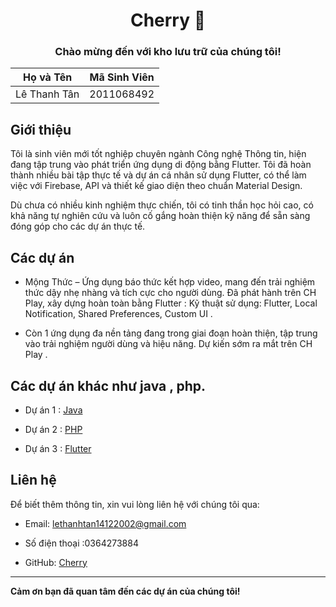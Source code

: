 <div align="center">

# Cherry :cherries:

### Chào mừng đến với kho lưu trữ của chúng tôi!

</div>

| Họ và Tên          | Mã Sinh Viên |
| ------------------ | ------------ |
| Lê Thanh Tân       | 2011068492   |


## Giới thiệu


Tôi là sinh viên mới tốt nghiệp chuyên ngành Công nghệ Thông tin, hiện đang tập trung vào phát triển ứng dụng di động bằng Flutter. Tôi đã hoàn thành nhiều bài tập thực tế và dự án cá nhân sử dụng Flutter, có thể làm việc với Firebase, API và thiết kế giao diện theo chuẩn Material Design.

Dù chưa có nhiều kinh nghiệm thực chiến, tôi có tinh thần học hỏi cao, có khả năng tự nghiên cứu và luôn cố gắng hoàn thiện kỹ năng để sẵn sàng đóng góp cho các dự án thực tế.

## Các dự án 

* Mộng Thức – Ứng dụng báo thức kết hợp video, mang đến trải nghiệm thức dậy nhẹ nhàng và tích cực cho người dùng. Đã phát hành trên CH Play, xây dựng hoàn toàn bằng Flutter :
Kỹ thuật sử dụng: Flutter, Local Notification, Shared Preferences, Custom UI .

* Còn 1 ứng dụng đa nền tảng đang trong giai đoạn hoàn thiện, tập trung vào trải nghiệm người dùng và hiệu năng. Dự kiến sớm ra mắt trên CH Play .

## Các dự án khác như java , php.

- Dự án 1 : [Java](https://github.com/lethanhtan14122002/Java/tree/master)

- Dự án 2 : [PHP](https://github.com/lethanhtan14122002/DA.PHP)

- Dự án 3 : [Flutter](https://github.com/lethanhtan14122002/Flutter/tree/main)

## Liên hệ

Để biết thêm thông tin, xin vui lòng liên hệ với chúng tôi qua:

- Email: lethanhtan14122002@gmail.com

- Số điện thoại :0364273884

- GitHub: [Cherry](https://github.com/lethanhtan14122002/JavaScrip)

---

**Cảm ơn bạn đã quan tâm đến các dự án của chúng tôi!**


